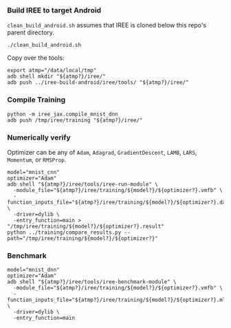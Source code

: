 ### Build IREE to target Android

`clean_build_android.sh` assumes that IREE is cloned below this repo's parent
directory.

```shell
./clean_build_android.sh
```

Copy over the tools:

```shell
export atmp="/data/local/tmp"
adb shell mkdir "${atmp?}/iree/"
adb push ../iree-build-android/iree/tools/ "${atmp?}/iree/"
```

### Compile Training

```shell
python -m iree_jax.compile_mnist_dnn
adb push /tmp/iree/training "${atmp?}/iree/"
```

### Numerically verify

Optimizer can be any of `Adam`, `Adagrad`, `GradientDescent`, `LAMB`, `LARS`,
`Momentum`, or `RMSProp`.

```shell
model="mnist_cnn"
optimizer="Adam"
adb shell "${atmp?}/iree/tools/iree-run-module" \
  -module_file="${atmp?}/iree/training/${model?}/${optimizer?}.vmfb" \
  -function_inputs_file="${atmp?}/iree/training/${model?}/${optimizer?}.data" \
  -driver=dylib \
  -entry_function=main > "/tmp/iree/training/${model?}/${optimizer?}.result"
python ../training/compare_results.py --path="/tmp/iree/training/${model?}/${optimizer?}"
```

### Benchmark

```shell
model="mnist_dnn"
optimizer="Adam"
adb shell "${atmp?}/iree/tools/iree-benchmark-module" \
  -module_file="${atmp?}/iree/training/${model?}/${optimizer?}.vmfb" \
  -function_inputs_file="${atmp?}/iree/training/${model?}/${optimizer?}.mlir_types" \
  -driver=dylib \
  -entry_function=main
```
